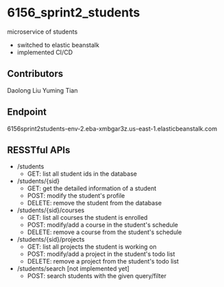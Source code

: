 # 6156_sprint2_students
microservice of students
 - switched to elastic beanstalk
 - implemented CI/CD

## Contributors
Daolong Liu
Yuming Tian

## Endpoint
6156sprint2students-env-2.eba-xmbgar3z.us-east-1.elasticbeanstalk.com

## RESSTful APIs
- /students
  - GET: list all student ids in the database
- /students/{sid}
  - GET: get the detailed information of a student
  - POST: modify the student's profile
  - DELETE: remove the student from the database
- /students/{sid}/courses
  - GET: list all courses the student is enrolled
  - POST: modify/add a course in the student's schedule
  - DELETE: remove a course from the student's schedule
- /students/{sid}/projects
  - GET: list all projects the student is working on
  - POST: modify/add a project in the student's todo list
  - DELETE: remove a project from the student's todo list
- /students/search [not implemented yet]
  - POST: search students with the given query/filter